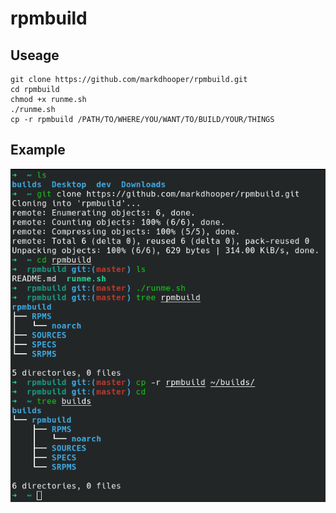 # rpmbuild

## Useage

```
git clone https://github.com/markdhooper/rpmbuild.git
cd rpmbuild
chmod +x runme.sh
./runme.sh
cp -r rpmbuild /PATH/TO/WHERE/YOU/WANT/TO/BUILD/YOUR/THINGS

```

## Example
![example](https://github.com/markdhooper/rpmbuild/blob/master/rpmbuild.png)

